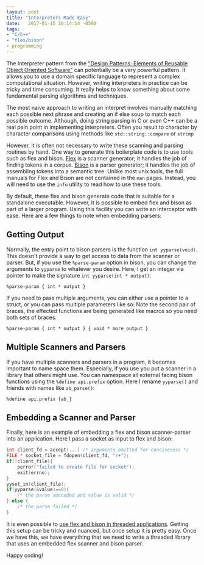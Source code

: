 ```yaml
---
layout: post
title: "Interpreters Made Easy"
date:   2017-01-15 10:14:14 -0500
tags:
- "C/C++"
- "flex/bison"
- programming
---
```



The Interpreter pattern from the ["Design Patterns: Elements of Reusable Object Oriented Software"][designpatterns] can potentially be a very powerful pattern.
It allows you to use a domain specific language to represent a complex computational situation.
However, writing interpreters in practice can be tricky and time consuming.
It really helps to know something about some fundamental parsing algorithms and techniques.

The most naive approach to writing an interpret involves manually matching
each possible next phrase and creating an if else soup to match each possible outcome.
Although, doing string parsing in C or even C++ can be a real pain point in implementing interpreters.
Often you result to character by character comparisons using methods like `std::string::compare` or `strcmp`

However, it is often not necessary to write these scanning and parsing routines by hand.
One way to generate this boilerplate code is to use tools such as flex and bison.
[Flex][flex] is a scanner generator; it handles the job of finding tokens in a corpus.
[Bison][bison] is a parser generator; it handles the job of assembling tokens into a semantic tree.
Unlike most unix tools, the full manuals for Flex and Bison are not contained in the `man` pages.
Instead, you will need to use the `info` utility to read how to use these tools.

By default, these flex and bison generate code that is suitable for a standalone executable.
However, it is possible to embed flex and bison as part of a larger program.
Using this facility you can write an interceptor with ease.
Here are a few things to note when embedding parsers:

## Getting Output

Normally, the entry point to bison parsers is the function `int yyparse(void)`.
This doesn't provide a way to get access to data from the scanner or parser.
But, if you use the `%parse-param` option in bison, you can change the arguments to `yyparse` to whatever you desire.
Here, I get an integer via pointer to make the signature `int yyparse(int * output)`:

```bison
%parse-param { int * output }
```

If you need to pass multiple arguments, you can either use a pointer to a struct, or you can pass multiple parameters like so:
Note the second pair of braces, the effected functions are being generated like macros so you need both sets of braces.


```bison
%parse-param { int * output } { void * more_output }
```

## Multiple Scanners and Parsers

If you have multiple scanners and parsers in a program, it becomes important to name space them.
Especially, if you use you put a scanner in a library that others might use.
You can namespace all external facing bison functions using the `%define api.prefix` option.
Here I rename `yyparse()` and friends  with names like `ab_parse()`:

```bison
%define api.prefix {ab_}
```

## Embedding a Scanner and Parser

Finally, here is an example of embedding a flex and bison scanner-parser into an application.
Here I pass a socket as input to flex and bison:

```c
int client_fd = accept(...) /* arguments omitted for conciseness */
FILE * socket_file = fdopen(client_fd, "r+");
if(!client_file){
	perror("failed to create file for socket");
	exit(errno);
}
yyset_in(client_file);
if(yyparse(&value)==0){ 
	/* the parse succeded and value is valid */
} else {
	/* the parse failed */
}
```

It is even possible to [use flex and bison in threaded applications][reentrant].
Getting this setup can be tricky and nuanced, but once setup it is pretty easy.
Once we have this, we have everything that we need to write a threaded library that uses an embedded flex scanner and bison parser.

Happy coding!

[designpatterns]: https://en.wikipedia.org/wiki/Design_Patterns
[flex]: https://github.com/westes/flex
[bison]: https://www.gnu.org/software/bison
[reentrant]: https://stanislaw.github.io/2016/03/29/reentrant-parser-using-flex-and-bison.html
